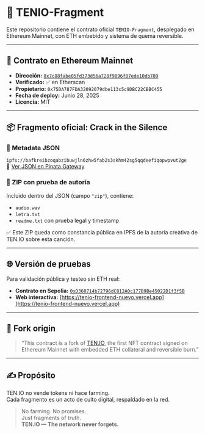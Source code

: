 # 🧱 TENIO-Fragment

Este repositorio contiene el contrato oficial `TENIO-Fragment`, desplegado en Ethereum Mainnet, con ETH embebido y sistema de quema reversible.

---

## 📄 Contrato en Ethereum Mainnet

- **Dirección:** [`0x7c88fabe05fd373d56a728f9896f87ede10db789`](https://etherscan.io/address/0x7c88fabe05fd373d56a728f9896f87ede10db789)
- **Verificado:** ✅ en Etherscan
- **Propietario:** `0x75DA787FDA32092079dbe113c5c9DBC22CBBC455`
- **Fecha de deploy:** Junio 28, 2025
- **Licencia:** MIT

---

## 📦 Fragmento oficial: Crack in the Silence

### 🎨 Metadata JSON  
`ipfs://bafkreibzoqabzibuwjln6zhw5fab2s3skhm42sg5qqdeefiqopwpvut2ge`  
🔗 [Ver JSON en Pinata Gateway](https://gateway.pinata.cloud/ipfs/bafkreibzoqabzibuwjln6zhw5fab2s3skhm42sg5qqdeefiqopwpvut2ge)

### 💽 ZIP con prueba de autoría  
Incluido dentro del JSON (campo `"zip"`), contiene:

- `audio.wav`
- `letra.txt`
- `readme.txt` con prueba legal y timestamp

✅ Este ZIP queda como constancia pública en IPFS de la autoría creativa de TEN.IO sobre esta canción.

---

## 🌐 Versión de pruebas

Para validación pública y testeo sin ETH real:

- **Contrato en Sepolia:** [`0xD360714b72796dC812A0c177B9Be45022D1f3f5B`](https://sepolia.etherscan.io/address/0xD360714b72796dC812A0c177B9Be45022D1f3f5B)
- **Web interactiva:** [https://tenio-frontend-nuevo.vercel.app](https://tenio-frontend-nuevo.vercel.app)

---

## 🔁 Fork origin

> “This contract is a fork of [TEN.IO](https://ten.io), the first NFT contract signed on Ethereum Mainnet with embedded ETH collateral and reversible burn.”

---

## ✍️ Propósito

TEN.IO no vende tokens ni hace farming.  
Cada fragmento es un acto de culto digital, respaldado en la red.

> No farming. No promises.  
> Just fragments of truth.  
> **TEN.IO — The network never forgets.**
